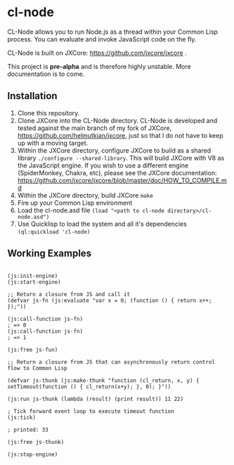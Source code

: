 # cl-node

CL-Node allows you to run Node.js as a thread within your Common Lisp process. You can evaluate and invoke JavaScript code on the fly.

CL-Node is built on JXCore: https://github.com/jxcore/jxcore . 

This project is **pre-alpha** and is therefore highly unstable. More documentation is to come.

## Installation

1. Clone this repository.
2. Clone JXCore into the CL-Node directory. CL-Node is developed and tested against the main branch of my fork of JXCore, https://github.com/helmutkian/jxcore, just so that I do not have to keep up with a moving target.
3. Within the JXCore directory, configure JXCore to build as a shared library ``./configure --shared-library``. This will build JXCore with V8 as the JavaScript engine. If you wish to use a different engine (SpiderMonkey, Chakra, etc), please see the JXCore documentation: https://github.com/jxcore/jxcore/blob/master/doc/HOW_TO_COMPILE.md
4. Within the JXCore directory, build JXCore ``make``
5. Fire up your Common Lisp environment
6. Load the cl-node.asd file ``(load "<path to cl-node directory>/cl-node.asd")``
7. Use Quicklisp to load the system and all it's dependencies ``(ql:quickload 'cl-node)``

## Working Examples

````common-lisp

(js:init-engine)
(js:start-engine)

;; Return a closure from JS and call it
(defvar js-fn (js:evaluate "var x = 0; (function () { return x++; });"))

(js:call-function js-fn)
; => 0
(js:call-function js-fn)
; => 1

(js:free js-fun)

;; Return a closure from JS that can asynchronously return control flow to Common Lisp

(defvar js-thunk (js:make-thunk "function (cl_return, x, y) { setTimeout(function () { cl_return(x+y); }, 0); }"))

(js:run js-thunk (lambda (result) (print result)) 11 22)

; Tick forward event loop to execute timeout function
(js:tick)

; printed: 33

(js:free js-thunk)

(js:stop-engine)
````

